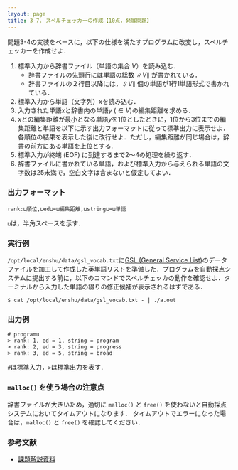 ```yaml
---
layout: page
title: 3-7. スペルチェッカーの作成【10点，発展問題】
---
```


問題3-4の実装をベースに，以下の仕様を満たすプログラムに改変し，スペルチェッカーを作成せよ．

1. 標準入力から辞書ファイル（単語の集合 $V$）を読み込む．
    + 辞書ファイルの先頭行には単語の総数 $\|V\|$ が書かれている．
    + 辞書ファイルの２行目以降には，$\|V\|$ 個の単語が1行1単語形式で書かれている．
2. 標準入力から単語（文字列）$x$を読み込む．
3. 入力された単語$x$と辞書内の単語$y$ $(\in V)$の編集距離を求める．
4. $x$との編集距離が最小となる単語$y$を1位としたときに，1位から3位までの編集距離と単語を以下に示す出力フォーマットに従って標準出力に表示せよ．各順位の結果を表示した後に改行せよ．ただし，編集距離が同じ場合は，辞書の前方にある単語を上位とする.
5. 標準入力が終端 (EOF) に到達するまで2～4の処理を繰り返す．
6. 辞書ファイルに書かれている単語，および標準入力から与えられる単語の文字数は25未満で，空白文字は含まないと仮定してよい．

### 出力フォーマット
```
rank:⊔順位,⊔ed⊔=⊔編集距離,⊔string⊔=⊔単語
```
`⊔`は，半角スペースを示す．

### 実行例
`/opt/local/enshu/data/gsl_vocab.txt`に[GSL (General Service List)](http://jbauman.com/aboutgsl.html)のデータファイルを加工して作成した英単語リストを準備した．プログラムを自動採点システムに提出する前に，以下のコマンドでスペルチェッカの動作を確認せよ．ターミナルから入力した単語の綴りの修正候補が表示されるはずである．

```
$ cat /opt/local/enshu/data/gsl_vocab.txt - | ./a.out
```

### 出力例
```
# programu
> rank: 1, ed = 1, string = program
> rank: 2, ed = 3, string = progress
> rank: 3, ed = 5, string = broad
```

`#`は標準入力，`>`は標準出力を表す．

### `malloc()` を使う場合の注意点
辞書ファイルが大きいため，適切に `malloc()` と `free()` を使わないと自動採点システムにおいてタイムアウトになります．
タイムアウトでエラーになった場合は，`malloc()` と `free()` を確認してください．


### 参考文献

+ [課題解説資料](./2019_kadai3_intro-Windows-190610.pdf)
